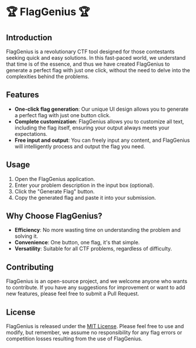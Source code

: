 # 🏆 FlagGenius 🏆


## Introduction

FlagGenius is a revolutionary CTF tool designed for those contestants seeking quick and easy solutions. In this fast-paced world, we understand that time is of the essence, and thus we have created FlagGenius to generate a perfect flag with just one click, without the need to delve into the complexities behind the problems.

## Features

- **One-click flag generation**: Our unique UI design allows you to generate a perfect flag with just one button click.
- **Complete customization**: FlagGenius allows you to customize all text, including the flag itself, ensuring your output always meets your expectations.
- **Free input and output**: You can freely input any content, and FlagGenius will intelligently process and output the flag you need.

## Usage

1. Open the FlagGenius application.
2. Enter your problem description in the input box (optional).
3. Click the "Generate Flag" button.
4. Copy the generated flag and paste it into your submission.

## Why Choose FlagGenius?

- **Efficiency**: No more wasting time on understanding the problem and solving it.
- **Convenience**: One button, one flag, it's that simple.
- **Versatility**: Suitable for all CTF problems, regardless of difficulty.

## Contributing

FlagGenius is an open-source project, and we welcome anyone who wants to contribute. If you have any suggestions for improvement or want to add new features, please feel free to submit a Pull Request.

## License

FlagGenius is released under the [MIT License](LICENSE). Please feel free to use and modify, but remember, we assume no responsibility for any flag errors or competition losses resulting from the use of FlagGenius.
